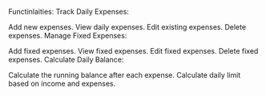 Functinlaities:
Track Daily Expenses:

Add new expenses.
View daily expenses.
Edit existing expenses.
Delete expenses.
Manage Fixed Expenses:

Add fixed expenses.
View fixed expenses.
Edit fixed expenses.
Delete fixed expenses.
Calculate Daily Balance:

Calculate the running balance after each expense.
Calculate daily limit based on income and expenses.